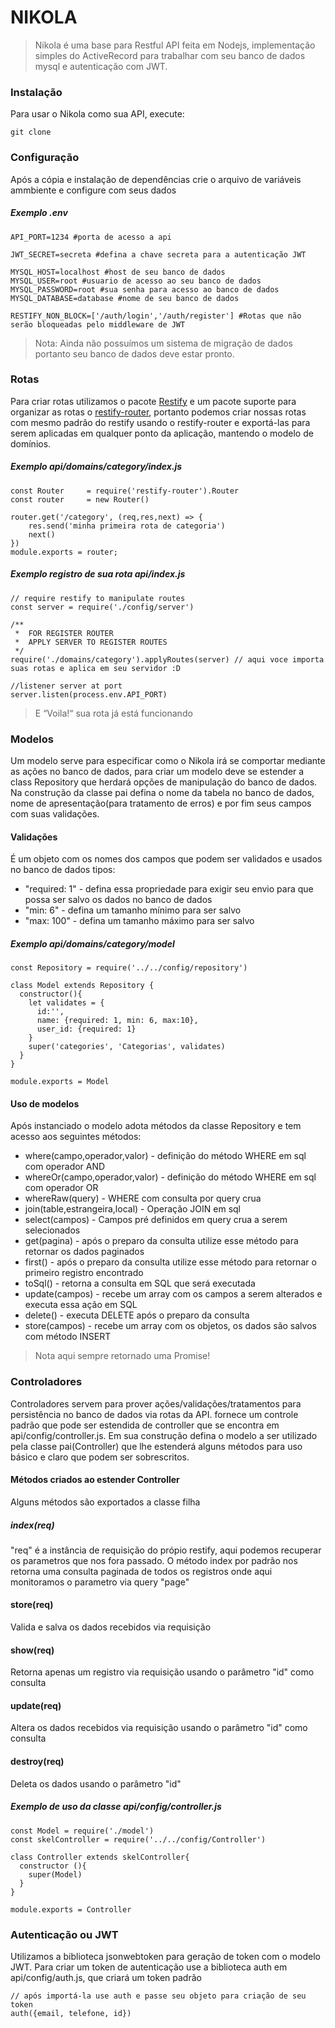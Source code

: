 # NIKOLA
> Nikola é uma base para Restful API feita em Nodejs, implementação simples do ActiveRecord para trabalhar com seu banco de dados mysql e autenticação com JWT.

### Instalação
Para usar o Nikola como sua API, execute:
```
git clone
```
### Configuração
Após a cópia e instalação de dependências crie o arquivo de variáveis ammbiente e configure com seus dados

##### Exemplo .env
```
API_PORT=1234 #porta de acesso a api

JWT_SECRET=secreta #defina a chave secreta para a autenticação JWT

MYSQL_HOST=localhost #host de seu banco de dados
MYSQL_USER=root #usuario de acesso ao seu banco de dados
MYSQL_PASSWORD=root #sua senha para acesso ao banco de dados
MYSQL_DATABASE=database #nome de seu banco de dados

RESTIFY_NON_BLOCK=['/auth/login','/auth/register'] #Rotas que não serão bloqueadas pelo middleware de JWT
```
>Nota: Ainda não possuímos um sistema de migração de dados portanto seu banco de dados deve estar pronto.

### Rotas
Para criar rotas utilizamos o pacote [Restify](http://restify.com/) e um pacote suporte para organizar as rotas o [restify-router](https://www.npmjs.com/package/restify-router), portanto podemos criar nossas rotas com mesmo padrão do restify usando o restify-router e exportá-las para serem aplicadas em qualquer ponto da aplicação, mantendo o modelo de domínios.

##### Exemplo api/domains/category/index.js
```
const Router     = require('restify-router').Router
const router     = new Router()

router.get('/category', (req,res,next) => {
    res.send('minha primeira rota de categoria')
    next()
})
module.exports = router;
```

##### Exemplo registro de sua rota api/index.js
```
// require restify to manipulate routes
const server = require('./config/server')

/**
 *  FOR REGISTER ROUTER
 *  APPLY SERVER TO REGISTER ROUTES
 */
require('./domains/category').applyRoutes(server) // aqui voce importa suas rotas e aplica em seu servidor :D

//listener server at port
server.listen(process.env.API_PORT)
```
> E “Voila!“ sua rota já está funcionando

### Modelos
Um modelo serve para especificar como o Nikola irá se comportar mediante as ações no banco de dados, para criar um modelo deve se estender a class Repository que herdará opções de manipulação do banco de dados.
Na construção da classe pai defina o nome da tabela no banco de dados, nome de apresentação(para tratamento de erros) e por fim seus campos com suas validações.

#### Validações
É um objeto com os nomes dos campos que podem ser validados e usados no banco de dados tipos:

* "required: 1" - defina essa propriedade para exigir seu envio para que possa ser salvo os dados no banco de dados
* "min: 6" - defina um tamanho mínimo para ser salvo
* "max: 100" - defina um tamanho máximo para ser salvo

##### Exemplo api/domains/category/model
```
const Repository = require('../../config/repository')

class Model extends Repository {
  constructor(){
    let validates = {
      id:'',
      name: {required: 1, min: 6, max:10},
      user_id: {required: 1}
    }
    super('categories', 'Categorias', validates)
  }
}

module.exports = Model
```
#### Uso de modelos
Após instanciado o modelo adota métodos da classe Repository e tem acesso aos seguintes métodos:

* where(campo,operador,valor) - definição do método WHERE em sql com operador AND
* whereOr(campo,operador,valor) - definição do método WHERE em sql com operador OR
* whereRaw(query) - WHERE com consulta por query crua
* join(table,estrangeira,local) - Operação JOIN em sql
* select(campos) - Campos pré definidos em query crua a serem selecionados
* get(pagina) - após o preparo da consulta utilize esse método para retornar os dados paginados
* first() - após o preparo da consulta utilize esse método para retornar o primeiro registro encontrado
* toSql() - retorna a consulta em SQL que será executada
* update(campos) - recebe um array com os campos a serem alterados e executa essa ação em SQL
* delete() - executa DELETE após o preparo da consulta
* store(campos) - recebe um array com os objetos, os dados são salvos com método INSERT
>Nota aqui sempre  retornado uma Promise!

### Controladores
Controladores servem para prover ações/validações/tratamentos para persistência no banco de dados via rotas da API. fornece um controle padrão que pode ser estendida de controller que se encontra em api/config/controller.js. Em sua construção defina o modelo a ser utilizado pela classe pai(Controller) que lhe estenderá alguns métodos para uso básico e claro que podem ser sobrescritos.

#### Métodos criados ao estender Controller
Alguns métodos são exportados a classe filha

##### index(req)
"req" é a instância de requisição do própio restify, aqui podemos recuperar os parametros que nos fora passado.
O método index por padrão nos retorna uma consulta paginada de todos os registros onde aqui monitoramos o parametro via query "page"

#### store(req)
Valida e salva os dados recebidos via requisição

#### show(req)
Retorna apenas um registro via requisição usando o parâmetro "id" como consulta

#### update(req)
Altera os dados recebidos via requisição usando o parâmetro "id" como consulta

#### destroy(req)
Deleta os dados usando o parâmetro "id"

##### Exemplo de uso da classe api/config/controller.js
```
const Model = require('./model')
const skelController = require('../../config/Controller')

class Controller extends skelController{
  constructor (){
    super(Model)
  }
}

module.exports = Controller
```
### Autenticação ou JWT
Utilizamos a biblioteca jsonwebtoken para geração de token com o modelo JWT.
Para criar um token de autenticação use a biblioteca auth em api/config/auth.js, que criará um token padrão
```
// após importá-la use auth e passe seu objeto para criação de seu token
auth({email, telefone, id})
```
